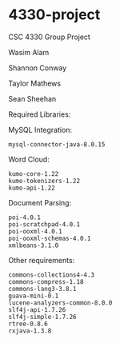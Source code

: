 # 4330-project
CSC 4330 Group Project

Wasim Alam

Shannon Conway

Taylor Mathews

Sean Sheehan

Required Libraries:

  MySQL Integration:

    mysql-connector-java-8.0.15

  Word Cloud:

    kumo-core-1.22
    kumo-tokenizers-1.22
    kumo-api-1.22

  Document Parsing:

    poi-4.0.1
    poi-scratchpad-4.0.1
    poi-ooxml-4.0.1
    poi-ooxml-schemas-4.0.1
    xmlbeans-3.1.0

  Other requirements:

    commons-collections4-4.3
    commons-compress-1.18
    commons-lang3-3.8.1
    guava-mini-0.1
    lucene-analyzers-common-8.0.0
    slf4j-api-1.7.26
    slf4j-simple-1.7.26
    rtree-0.8.6
    rxjava-1.3.8
